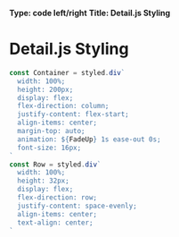 **Type: code left/right**
**Title: Detail.js Styling**

# Detail.js Styling
```js
const Container = styled.div`
  width: 100%;
  height: 200px;
  display: flex;
  flex-direction: column;
  justify-content: flex-start;
  align-items: center;
  margin-top: auto;
  animation: ${FadeUp} 1s ease-out 0s;
  font-size: 16px;
`
const Row = styled.div`
  width: 100%;
  height: 32px;
  display: flex;
  flex-direction: row;
  justify-content: space-evenly;
  align-items: center;
  text-align: center;
`
```